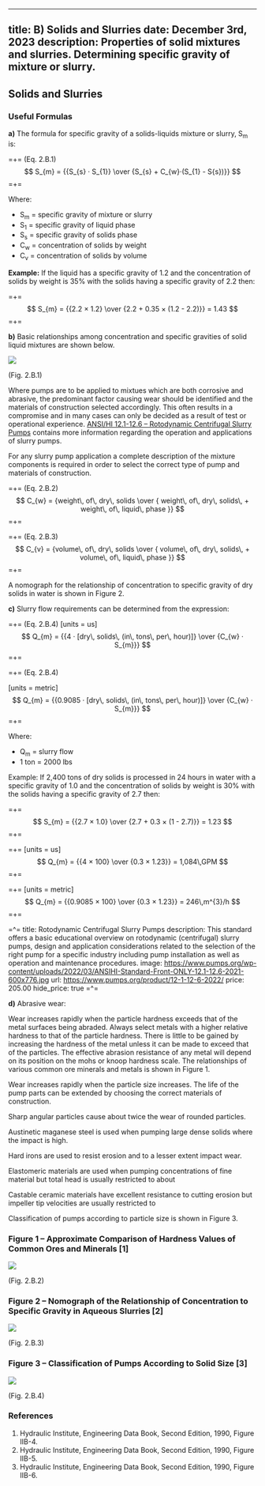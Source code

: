 -----
title: B) Solids and Slurries
date: December 3rd, 2023
description: Properties of solid mixtures and slurries. Determining specific gravity of mixture or slurry.
-----

## Solids and Slurries 

### Useful Formulas

**a)** The formula for specific gravity of a solids-liquids
mixture or slurry, S<sub>m</sub> is:

=+=
<span class= equation-label >(Eq. 2.B.1)</span>
$$ S_{m} = {{S_{s} · S_{1}} \over {S_{s} + C_{w}·(S_{1} - S{s})}} $$
=+=

Where:

- S<sub>m</sub> = specific gravity of mixture or slurry
- S<sub>1</sub> = specific gravity of liquid phase
- S<sub>s</sub> = specific gravity of solids phase
- C<sub>w</sub> = concentration of solids by weight
- C<sub>v</sub> = concentration of solids by volume

**Example:** If the liquid has a specific gravity of 1.2
and the concentration of solids by weight is 35% with
the solids having a specific gravity of 2.2 then:

=+=
$$ S_{m} = {{2.2 × 1.2} \over {2.2 + 0.35 × (1.2 - 2.2)}} = 1.43 $$
=+=

**b)** Basic relationships among concentration and
specific gravities of solid liquid mixtures are shown
below.

![](./images/CSG.png#center "")
<div class="figure-label">(Fig. 2.B.1)</div>

Where pumps are to be applied to mixtues which are both corrosive and abrasive, the predominant factor causing wear should be identified and the materials of construction selected accordingly. 
This often results in a compromise and in many cases can only be decided as a result of test or operational experience.
<a href="https://www.pumps.org/product/12-1-12-6-2022/" target="_blank">ANSI/HI 12.1-12.6 – Rotodynamic Centrifugal Slurry Pumps</a> contains more information regarding the operation 
and applications of slurry pumps.

For any slurry pump application a complete description
of the mixture components is required in order to select 
the correct type of pump and materials of construction.

=+=
<span class= equation-label >(Eq. 2.B.2)</span>
$$ C_{w} = {weight\, of\, dry\, solids \over { weight\, of\, dry\, solids\, + weight\, of\, liquid\, phase }} $$
=+=

=+=
<span class= equation-label >(Eq. 2.B.3)</span>
$$ C_{v} = {volume\, of\, dry\, solids \over { volume\, of\, dry\, solids\, + volume\, of\, liquid\, phase }} $$
=+=

A nomograph for the relationship of concentration
to specific gravity of dry solids in water is shown in
Figure 2.

**c)** Slurry flow requirements can be determined from
the expression:

=+=
<span class= equation-label >(Eq. 2.B.4)</span>
[units = us]
$$ Q_{m} = {{4 · [dry\, solids\, (in\, tons\, per\, hour)]} \over {C_{w} · S_{m}}} $$
=+=

=+=
<span class= equation-label >(Eq. 2.B.4)</span>

[units = metric]
$$ Q_{m} = {{0.9085 · [dry\, solids\, (in\, tons\, per\, hour)]} \over {C_{w} · S_{m}}} $$
=+=

Where:

- Q<sub>m</sub> = slurry flow <units us = "(gallons per minute)" metric = "(m^3^/h)"/>
- 1 ton = 2000 lbs

Example: If 2,400 tons of dry solids is processed in 24
hours in water with a specific gravity of 1.0 and the
concentration of solids by weight is 30% with the
solids having a specific gravity of 2.7 then:

=+=
$$ S_{m} = {{2.7 × 1.0} \over {2.7 + 0.3 × (1 - 2.7)}} = 1.23 $$
=+=

=+=
[units = us]
$$ Q_{m} = {{4 × 100} \over {0.3 × 1.23}} = 1,084\,GPM $$
=+=

=+=
[units = metric]
$$ Q_{m} = {{0.9085 × 100} \over {0.3 × 1.23}} = 246\,m^{3}/h $$
=+=

=^=
title: Rotodynamic Centrifugal Slurry Pumps
description: This standard offers a basic educational overview on rotodynamic (centrifugal) slurry pumps, design and application considerations related to the selection of the right pump for a specific industry including pump installation as well as operation and maintenance procedures.
image: https://www.pumps.org/wp-content/uploads/2022/03/ANSIHI-Standard-Front-ONLY-12.1-12.6-2021-600x776.jpg
url: https://www.pumps.org/product/12-1-12-6-2022/
price: 205.00
hide_price: true
=^=

**d)** Abrasive wear:

Wear increases rapidly when the particle hardness
exceeds that of the metal surfaces being abraded.
Always select metals with a higher relative hardness
to that of the particle hardness. There is little to be
gained by increasing the hardness of the metal
unless it can be made to exceed that of the particles.
The effective abrasion resistance of any metal will
depend on its position on the mohs or knoop
hardness scale. The relationships of various common
ore minerals and metals is shown in Figure 1.

Wear increases rapidly when the particle size increases.
The life of the pump parts can be extended
by choosing the correct materials of construction.

Sharp angular particles cause about twice the wear
of rounded particles.

Austinetic maganese steel is used when pumping
large dense solids where the impact is high.

Hard irons are used to resist erosion and to a lesser
extent impact wear.

Elastomeric materials are used when pumping concentrations
of fine material but total head is usually
restricted to about <units us = "100 ft. per stage." metric = "30 m per stage."/>

Castable ceramic materials have excellent resistance
to cutting erosion but impeller tip velocities
are usually restricted to <units us = "100 ft/s." metric = "30 m/s."/> 

Classification of pumps according to particle size is
shown in Figure 3.

### Figure 1 – Approximate Comparison of Hardness Values of Common Ores and Minerals [1]

![](./images/IIB-4.png#center "")
<div class="figure-label">(Fig. 2.B.2)</div>

### Figure 2 – Nomograph of the Relationship of Concentration to Specific Gravity in Aqueous Slurries [2]

![](./images/IIB-5.png#center "")
<div class="figure-label">(Fig. 2.B.3)</div>

### Figure 3 – Classification of Pumps According to Solid Size [3]

![](./images/IIB-6-new.jpg#center "")
<div class="figure-label">(Fig. 2.B.4)</div>

### References
1. Hydraulic Institute, Engineering Data Book, Second Edition, 1990, Figure IIB-4.
2. Hydraulic Institute, Engineering Data Book, Second Edition, 1990, Figure IIB-5.
3. Hydraulic Institute, Engineering Data Book, Second Edition, 1990, Figure IIB-6.
